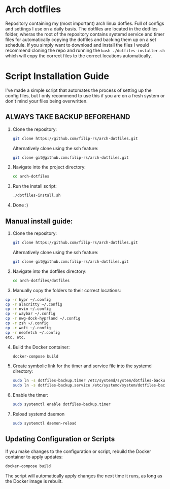 # Arch dotfiles

Repository containing my (most important) arch linux dotfies. Full of configs and settings I use on a daily basis. The dotfiles are located in the dotfiles folder, wheras the root of the repository contains systemd service and timer files for automatically copying the dotfiles and backing them up on a set schedule. If you simply want to download and install the files I would recommend cloning the repo and running the `bash ./dotfiles-installer.sh` which will copy the correct files to the correct locations automatically.

# Script Installation Guide

I've made a simple script that automates the process of setting up the config files, but I only recommend to use this if you are on a fresh system or don't mind your files being overwritten.

## ALWAYS TAKE BACKUP BEFOREHAND

1. Clone the repository:

   ```bash
   git clone https://github.com/filip-rs/arch-dotfiles.git
   ```

   Alternatively clone using the ssh feature:

   ```bash
   git clone git@github.com:filip-rs/arch-dotfiles.git
   ```

2. Navigate into the project directory:

   ```bash
   cd arch-dotfiles
   ```

3. Run the install script:

   ```bash
   ./dotfiles-install.sh
   ```

4. Done :)

## Manual install guide:

1. Clone the repository:

   ```bash
   git clone https://github.com/filip-rs/arch-dotfiles.git
   ```

   Alternatively clone using the ssh feature:

   ```bash
   git clone git@github.com:filip-rs/arch-dotfiles.git
   ```

2. Navigate into the dotfiles directory:

   ```bash
   cd arch-dotfiles/dotfiles
   ```

3. Manually copy the folders to their correct locations:

```bash
cp -r hypr ~/.config
cp -r alacritty ~/.config
cp -r nvim ~/.config
cp -r waybar ~/.config
cp -r nwg-dock-hyprland ~/.config
cp -r zsh ~/.config
cp -r wofi ~/.config
cp -r neofetch ~/.config
etc. etc.
```

4. Build the Docker container:

   ```bash
   docker-compose build
   ```

5. Create symbolic link for the timer and service file into the systemd directory:

   ```bash
   sudo ln -s dotfiles-backup.timer /etc/systemd/system/dotfiles-backup.timer
   sudo ln -s dotfiles-backup.service /etc/systemd/system/dotfiles-backup.service
   ```

6. Enable the timer:

   ```bash
   sudo systemctl enable dotfiles-backup.timer
   ```

7. Reload systemd daemon
   ```bash
   sudo systemctl daemon-reload
   ```

## Updating Configuration or Scripts

If you make changes to the configuration or script, rebuild the Docker container to apply updates:

```bash
docker-compose build
```

The script will automatically apply changes the next time it runs, as long as the Docker image is rebuilt.
